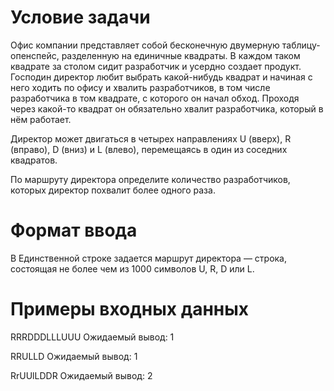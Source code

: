 # Условие задачи
Офис компании представляет собой бесконечную двумерную таблицу-опенспейс, разделенную на единичные квадраты. В каждом таком квадрате за столом сидит разработчик и усердно создает продукт. Господин директор любит выбрать какой-нибудь квадрат и начиная с него ходить по офису и хвалить разработчиков, в том числе разработчика в том квадрате, с которого он начал обход. Проходя через какой-то квадрат он обязательно хвалит разработчика, который в нём работает. 

Директор может двигаться в четырех направлениях U (вверх), R (вправо), D (вниз) и L (влево), перемещаясь в один из соседних квадратов.

По маршруту директора определите количество разработчиков, которых директор похвалит более одного раза.

# Формат ввода
В Единственной строке задается маршрут директора — строка, состоящая не более чем из 1000 символов U, R, D или L.

# Примеры входных данных
RRRDDDLLLUUU  Ожидаемый вывод: 1

RRULLD  Ожидаемый вывод: 1

RrUUlLDDR Ожидаемый вывод: 2
